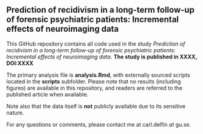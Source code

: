 ## Prediction of recidivism in a long-term follow-up of forensic psychiatric patients: Incremental effects of neuroimaging data

This GitHub repository contains all code used in the study *Prediction of recidivism in a long-term follow-up of forensic psychiatric patients: Incremental effects of neuroimaging data*. **The study is published in XXXX, DOI:XXXX**

The primary analysis file is **analysis.Rmd**, with externally sourced scripts located in the **scripts** subfolder. Please note that no results (including figures) are available in this repository, and readers are referred to the published article when available.

Note also that the data itself is **not** publicly available due to its sensitive nature.

For any questions or comments, please contact me at carl.delfin *at* gu.se.
